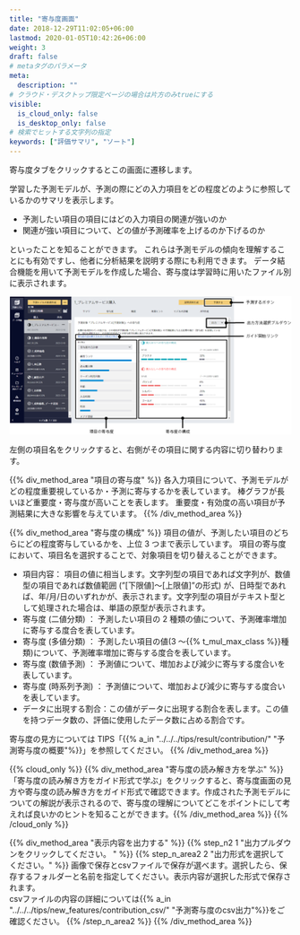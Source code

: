 ```yaml
---
title: "寄与度画面"
date: 2018-12-29T11:02:05+06:00
lastmod: 2020-01-05T10:42:26+06:00
weight: 3
draft: false
# metaタグのパラメータ
meta:
  description: ""
# クラウド・デスクトップ限定ページの場合は片方のみtrueにする
visible:
  is_cloud_only: false
  is_desktop_only: false
# 検索でヒットする文字列の指定
keywords: ["評価サマリ", "ソート"]
---
```


寄与度タブをクリックするとこの画面に遷移します。

学習した予測モデルが、予測の際にどの入力項目をどの程度どのように参照しているかのサマリを表示します。

- 予測したい項目の項目にはどの入力項目の関連が強いのか
- 関連が強い項目について、どの値が予測確率を上げるのか下げるのか

といったことを知ることができます。
これらは予測モデルの傾向を理解することにも有効ですし、他者に分析結果を説明する際にも利用できます。
データ結合機能を用いて予測モデルを作成した場合、寄与度は学習時に用いたファイル別に表示されます。

![](../../img/t_slide27.png)

左側の項目名をクリックすると、右側がその項目に関する内容に切り替わります。

{{% div_method_area "項目の寄与度" %}}
各入力項目について、予測モデルがどの程度重要視しているか・予測に寄与するかを表しています。
棒グラフが長いほど重要度・寄与度が高いことを表します。
重要度・有効度の高い項目が予測結果に大きな影響を与えています。
{{% /div_method_area %}}

{{% div_method_area "寄与度の構成" %}}
項目の値が、予測したい項目のどちらにどの程度寄与しているかを、上位 3 つまで表示しています。
項目の寄与度において、項目名を選択することで、対象項目を切り替えることができます。

- 項目内容： 項目の値に相当します。文字列型の項目であれば文字列が、数値型の項目であれば数値範囲 (”[下限値]～[上限値]”の形式) が、日時型であれば、年/月/日のいずれかが、表示されます。文字列型の項目がテキスト型として処理された場合は、単語の原型が表示されます。
- 寄与度 (二値分類) ： 予測したい項目の 2 種類の値について、予測確率増加に寄与する度合を表しています。
- 寄与度 (多値分類) ： 予測したい項目の値(3 ～{{% t_mul_max_class %}}種類)について、予測確率増加に寄与する度合を表しています。
- 寄与度 (数値予測) ： 予測値について、増加および減少に寄与する度合いを表しています。
- 寄与度 (時系列予測) ： 予測値について、増加および減少に寄与する度合いを表しています。
- データに出現する割合：この値がデータに出現する割合を表します。この値を持つデータ数の、評価に使用したデータ数に占める割合です。

寄与度の見方については TIPS「{{% a_in "../../../tips/result/contribution/" "予測寄与度の概要"%}}」を参照してください。
{{% /div_method_area %}}

{{% cloud_only %}}
{{% div_method_area "寄与度の読み解き方を学ぶ" %}}
「寄与度の読み解き方をガイド形式で学ぶ」をクリックすると、寄与度画面の見方や寄与度の読み解き方をガイド形式で確認できます。​
作成された予測モデルについての解説が表示されるので、寄与度の理解についてどこをポイントにして考えれば良いかのヒントを知ることができます。​​
{{% /div_method_area %}}
{{% /cloud_only %}}

{{% div_method_area "表示内容を出力する" %}}
{{% step_n2 1 "出力プルダウンをクリックしてください。 " %}}
{{% step_n_area2 2 "出力形式を選択してください。" %}}
画像で保存とcsvファイルで保存が選べます。選択したら、保存するフォルダーと名前を指定してください。表示内容が選択した形式で保存されます。<br/>
csvファイルの内容の詳細については{{% a_in "../../../tips/new_features/contribution_csv/" "予測寄与度のcsv出力"%}}をご確認ください。
{{% /step_n_area2 %}}
{{% /div_method_area %}}
